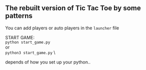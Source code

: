 ## The rebuilt version of Tic Tac Toe by some patterns

You can add players or auto players in the `launcher` file

START GAME: \
`python start_game.py` \
or \
`python3 start_game.py` \

depends of how you set up your python..
